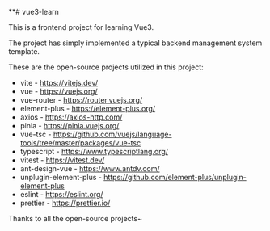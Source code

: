 **# vue3-learn

This is a frontend project for learning Vue3. 

The project has simply implemented a typical backend management system template.

These are the open-source projects utilized in this project:

- vite - https://vitejs.dev/
- vue - https://vuejs.org/
- vue-router - https://router.vuejs.org/
- element-plus - https://element-plus.org/
- axios - https://axios-http.com/
- pinia - https://pinia.vuejs.org/
- vue-tsc - https://github.com/vuejs/language-tools/tree/master/packages/vue-tsc
- typescript - https://www.typescriptlang.org/
- vitest - https://vitest.dev/
- ant-design-vue - https://www.antdv.com/
- unplugin-element-plus - https://github.com/element-plus/unplugin-element-plus
- eslint - https://eslint.org/
- prettier - https://prettier.io/

Thanks to all the open-source projects~
